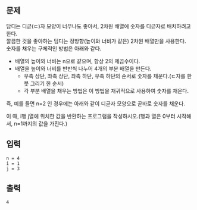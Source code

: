 ## 문제

담디는 디귿(ㄷ)자 모양이 너무나도 좋아서, 2차원 배열에 숫자를 디귿자로 배치하려고 한다.  
깔끔한 것을 좋아하는 딤디는 정방향(높이와 너비가 같은) 2차원 배열만을 사용한다.  
숫자를 채우는 구체적인 방법은 아래와 같다.

- 배열의 높이와 너비는 n으로 같으며, 항상 2의 제곱수이다.
- 배열을 높이와 너비를 반반씩 나누어 4개의 부분 배열을 만든다.
  - 우측 상단, 좌측 상단, 좌측 하단, 우측 하단의 순서로 숫자를 채운다.(ㄷ자를 한 붓 그리기 한 순서)
  - 각 부분 배열을 채우는 방법은 이 방법을 재귀적으로 사용하여 숫자를 채운다.

즉, 예를 들면 n=2 인 경우에는 아래와 같이 디귿자 모양으로 곧바로 숫자를 채운다.

이 때, i행 j열에 위치한 값을 반환하는 프로그램을 작성하시오.(행과 열은 0부터 시작해서, n=1까지의 값을 가진다.)

## 입력

```
n = 4
i = 1
j = 3
```

## 출력

```
4
```